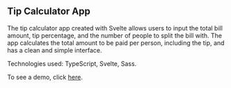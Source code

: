 ## Tip Calculator App

The tip calculator app created with Svelte allows users to input the total bill amount, tip percentage, and the number of people to split the bill with. The app calculates the total amount to be paid per person, including the tip, and has a clean and simple interface.

Technologies used: TypeScript, Svelte, Sass.

To see a demo, click [here](https://fem-challenges-tip-calculator-app.netlify.app/).
